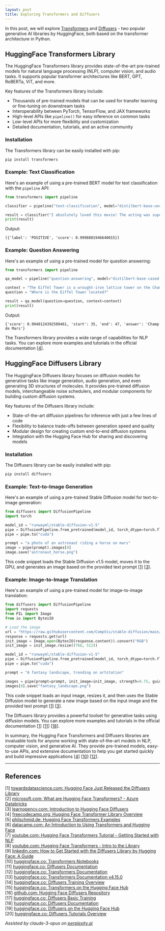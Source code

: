 ```yaml
---
layout: post
title: Exploring Transformers and Diffusers
---
```


In this post, we will explore [Transformers](https://huggingface.co/docs/transformers/index) and [Diffusers](https://huggingface.co/docs/diffusers/en/index) - two popular generative AI libraries by HuggingFace, both based on the transformer architecture in Python.

## HuggingFace Transformers Library

The HuggingFace Transformers library provides state-of-the-art pre-trained models for natural language processing (NLP), computer vision, and audio tasks. It supports popular transformer architectures like BERT, GPT, RoBERTa, ViT, and more.

Key features of the Transformers library include:
- Thousands of pre-trained models that can be used for transfer learning or fine-tuning on downstream tasks
- Interoperability between PyTorch, TensorFlow, and JAX frameworks
- High-level APIs like `pipeline()` for easy inference on common tasks
- Low-level APIs for more flexibility and customization
- Detailed documentation, tutorials, and an active community

### Installation

The Transformers library can be easily installed with pip:

```bash
pip install transformers
```

### Example: Text Classification

Here's an example of using a pre-trained BERT model for text classification with the `pipeline` API:

```python
from transformers import pipeline

classifier = pipeline("text-classification", model="distilbert-base-uncased-finetuned-sst-2-english")

result = classifier("I absolutely loved this movie! The acting was superb.")
print(result)
```

Output:
```
[{'label': 'POSITIVE', 'score': 0.9998801946640015}]
```

### Example: Question Answering

Here's an example of using a pre-trained model for question answering:

```python
from transformers import pipeline

qa_model = pipeline("question-answering", model="distilbert-base-cased-distilled-squad")

context = "The Eiffel Tower is a wrought-iron lattice tower on the Champ de Mars in Paris, France."
question = "Where is the Eiffel Tower located?"

result = qa_model(question=question, context=context)
print(result)
```

Output:
```
{'score': 0.9940124392509461, 'start': 35, 'end': 47, 'answer': 'Champ de Mars'}
```

The Transformers library provides a wide range of capabilities for NLP tasks. You can explore more examples and tutorials in the official documentation [[4](#ref-4)].

## HuggingFace Diffusers Library

The HuggingFace Diffusers library focuses on diffusion models for generative tasks like image generation, audio generation, and even generating 3D structures of molecules. It provides pre-trained diffusion models, interchangeable noise schedulers, and modular components for building custom diffusion systems.

Key features of the Diffusers library include:
- State-of-the-art diffusion pipelines for inference with just a few lines of code
- Flexibility to balance trade-offs between generation speed and quality
- Modular design for creating custom end-to-end diffusion systems
- Integration with the Hugging Face Hub for sharing and discovering models

### Installation

The Diffusers library can be easily installed with pip:

```bash
pip install diffusers
```

### Example: Text-to-Image Generation

Here's an example of using a pre-trained Stable Diffusion model for text-to-image generation:

```python
from diffusers import DiffusionPipeline
import torch

model_id = "runwayml/stable-diffusion-v1-5"
pipe = DiffusionPipeline.from_pretrained(model_id, torch_dtype=torch.float16)
pipe = pipe.to("cuda")

prompt = "a photo of an astronaut riding a horse on mars"
image = pipe(prompt).images[0]  
image.save("astronaut_horse.png")
```

This code snippet loads the Stable Diffusion v1.5 model, moves it to the GPU, and generates an image based on the provided text prompt [[1](#ref-1)] [[3](#ref-3)].

### Example: Image-to-Image Translation

Here's an example of using a pre-trained model for image-to-image translation:

```python
from diffusers import DiffusionPipeline
import requests
from PIL import Image
from io import BytesIO

# Load the image
url = "https://raw.githubusercontent.com/CompVis/stable-diffusion/main/assets/stable-samples/img2img/sketch-mountains-input.jpg"
response = requests.get(url)
init_image = Image.open(BytesIO(response.content)).convert("RGB")
init_image = init_image.resize((768, 512))

model_id = "runwayml/stable-diffusion-v1-5"
pipe = DiffusionPipeline.from_pretrained(model_id, torch_dtype=torch.float16)
pipe = pipe.to("cuda")

prompt = "A fantasy landscape, trending on artstation"

images = pipe(prompt=prompt, init_image=init_image, strength=0.75, guidance_scale=7.5).images
images[0].save("fantasy_landscape.png")
```

This code snippet loads an input image, resizes it, and then uses the Stable Diffusion model to generate a new image based on the input image and the provided text prompt [[1](#ref-1)] [[3](#ref-3)].

The Diffusers library provides a powerful toolset for generative tasks using diffusion models. You can explore more examples and tutorials in the official documentation [[1](#ref-1)] [[11](#ref-11)] [[18](#ref-18)].

In summary, the Hugging Face Transformers and Diffusers libraries are invaluable tools for anyone working with state-of-the-art models in NLP, computer vision, and generative AI. They provide pre-trained models, easy-to-use APIs, and extensive documentation to help you get started quickly and build impressive applications [[4](#ref-4)] [[10](#ref-10)] [[12](#ref-12)].

---
## References

[1] <a id="ref-1"></a> [towardsdatascience.com: Hugging Face Just Released the Diffusers Library](https://towardsdatascience.com/hugging-face-just-released-the-diffusers-library-846f32845e65)  
[2] <a id="ref-2"></a> [microsoft.com: What are Hugging Face Transformers? - Azure Databricks](https://learn.microsoft.com/en-us/azure/databricks/machine-learning/train-model/huggingface/)  
[3] <a id="ref-3"></a> [learnopencv.com: Introduction to Hugging Face Diffusers](https://learnopencv.com/hugging-face-diffusers/)  
[4] <a id="ref-4"></a> [freecodecamp.org: Hugging Face Transformer Library Overview](https://www.freecodecamp.org/news/hugging-face-transformer-library-overview/)  
[5] <a id="ref-5"></a> [philschmid.de: Hugging Face Transformers Examples](https://www.philschmid.de/huggingface-transformers-examples)  
[6] <a id="ref-6"></a> [datacamp.com: An Introduction to Using Transformers and Hugging Face](https://www.datacamp.com/tutorial/an-introduction-to-using-transformers-and-hugging-face)  
[7] <a id="ref-7"></a> [youtube.com: Hugging Face Transformers Tutorial - Getting Started with NLP](https://www.youtube.com/watch?v=rK02eXm3mfI)  
[8] <a id="ref-8"></a> [youtube.com: Hugging Face Transformers - Intro to the Library](https://www.youtube.com/watch?v=jan07gloaRg)  
[9] <a id="ref-9"></a> [linkedin.com: How to Get Started with the Diffusers Library by Hugging Face: A Guide](https://www.linkedin.com/pulse/how-get-started-diffusers-library-hugging-face-guide-dushyant-kashyap-kkvuc)  
[10] <a id="ref-10"></a> [huggingface.co: Transformers Notebooks](https://huggingface.co/docs/transformers/notebooks)  
[11] <a id="ref-11"></a> [huggingface.co: Diffusers Documentation](https://huggingface.co/docs/diffusers/v0.21.0/index)  
[12] <a id="ref-12"></a> [huggingface.co: Transformers Documentation](https://huggingface.co/docs/transformers/index)  
[13] <a id="ref-13"></a> [huggingface.co: Transformers Documentation v4.15.0](https://huggingface.co/docs/transformers/v4.15.0/en/index)  
[14] <a id="ref-14"></a> [huggingface.co: Diffusers Training Overview](https://huggingface.co/docs/diffusers/v0.3.0/en/training/overview)  
[15] <a id="ref-15"></a> [huggingface.co: Transformers on the Hugging Face Hub](https://huggingface.co/docs/hub/en/transformers)  
[16] <a id="ref-16"></a> [github.com: Hugging Face Diffusers Repository](https://github.com/huggingface/diffusers)  
[17] <a id="ref-17"></a> [huggingface.co: Diffusers Basic Training](https://huggingface.co/docs/diffusers/en/tutorials/basic_training)  
[18] <a id="ref-18"></a> [huggingface.co: Diffusers Documentation](https://huggingface.co/docs/diffusers/en/index)  
[19] <a id="ref-19"></a> [huggingface.co: Diffusers on the Hugging Face Hub](https://huggingface.co/docs/hub/en/diffusers)  
[20] <a id="ref-20"></a> [huggingface.co: Diffusers Tutorials Overview](https://huggingface.co/docs/diffusers/en/tutorials/tutorial_overview)

_Assisted by claude-3-opus on [perplexity.ai](https://perplexity.ai)_

<!-- -------------------------------------------------------------- -->
<!-- 
sequence: renumber, accumulate, format

to increment numbers, use multiple cursors then emmet shortcuts

regex...
\[(\d+)\]
to
 [[$1](#ref-$1)]

regex...
\[(\d+)\] (.*)
to
[$1] <a id="ref-$1"></a> [display text]($2)  

change "Citations:" to "## References"
-->
<!-- 
Include images like this:  
<figure style="text-align: center; width:100%;">
    <img src="{{site.baseurl}}/images/experimenting_files/experimenting_18_1.svg" alt="___" style="max-width:90%; 
    height: auto; margin:3% auto; display:block;">
    <figcaption>___</figcaption>
</figure> 
-->
<!-- 
Include code snippets like this:  
```python 
def square(x):
    return x**2
``` 
-->
<!-- 
Cite like this [[2](#ref-2)], and this [[3](#ref-3)]. Use two extra spaces at end of each line for line break
---
## References  
[1] <a id="ref-1"></a> [display text](hyperlink)  
[2] <a id="ref-2"></a> [display text](hyperlink) 
[3] <a id="ref-3"></a> [display text](hyperlink)  
_Assisted by claude-3-opus on [perplexity.ai](https://perplexity.ai)_ 
-->
<!-- -------------------------------------------------------------- -->